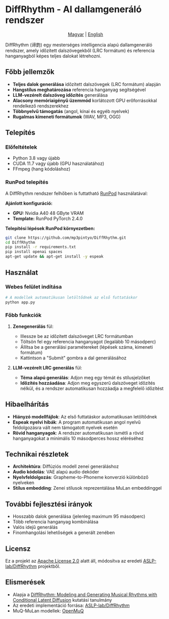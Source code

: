 # DiffRhythm - AI dallamgeneráló rendszer

<div align="center">
  <p>
    <a href="README.md">Magyar</a> |
    <a href="README_EN.md">English</a>
  </p>
</div>

DiffRhythm (谛韵) egy mesterséges intelligencia alapú dallamgeneráló rendszer, amely időzített dalszövegekből (LRC formátum) és referencia hanganyagból képes teljes dalokat létrehozni.

## Főbb jellemzők

- **Teljes dalok generálása** időzített dalszövegek (LRC formátum) alapján
- **Hangstílus meghatározása** referencia hanganyag segítségével
- **LLM-vezérelt dalszöveg időzítés** generálása
- **Alacsony memóriaigényű üzemmód** korlátozott GPU erőforrásokkal rendelkező rendszerekhez
- **Többnyelvű támogatás** (angol, kínai és egyéb nyelvek)
- **Rugalmas kimeneti formátumok** (WAV, MP3, OGG)

## Telepítés

### Előfeltételek

- Python 3.8 vagy újabb
- CUDA 11.7 vagy újabb (GPU használatához)
- FFmpeg (hang kódoláshoz)

### RunPod telepítés

A DiffRhythm rendszer felhőben is futtatható [RunPod](https://runpod.io?ref=2pdhmpu1) használatával:

**Ajánlott konfiguráció:**
- **GPU:** Nvidia A40 48 GByte VRAM
- **Template:** RunPod PyTorch 2.4.0

**Telepítési lépések RunPod környezetben:**
```bash
git clone https://github.com/mp3pintyo/DiffRhythm.git
cd DiffRhythm
pip install -r requirements.txt
pip install openai spaces
apt-get update && apt-get install -y espeak
```

## Használat

### Webes felület indítása

```bash
# A modellek automatikusan letöltődnek az első futtatáskor
python app.py
```

### Főbb funkciók

1. **Zenegenerálás** fül:
   - Illessze be az időzített dalszöveget LRC formátumban
   - Töltsön fel egy referencia hanganyagot (legalább 10 másodperc)
   - Állítsa be a generálási paramétereket (lépések száma, kimeneti formátum)
   - Kattintson a "Submit" gombra a dal generálásához

2. **LLM-vezérelt LRC generálás** fül:
   - **Téma alapú generálás**: Adjon meg egy témát és stílusjelzőket
   - **Időzítés hozzáadása**: Adjon meg egyszerű dalszöveget időzítés nélkül, és a rendszer automatikusan hozzáadja a megfelelő időzítést

## Hibaelhárítás

- **Hiányzó modellfájlok**: Az első futtatáskor automatikusan letöltődnek
- **Espeak nyelvi hibák**: A program automatikusan angol nyelvű feldolgozásra vált nem támogatott nyelvek esetén
- **Rövid hanganyagok**: A rendszer automatikusan ismétli a rövid hanganyagokat a minimális 10 másodperces hossz eléréséhez

## Technikai részletek

- **Architektúra**: Diffúziós modell zenei generáláshoz
- **Audio kódolás**: VAE alapú audio dekóder
- **Nyelvfeldolgozás**: Grapheme-to-Phoneme konverzió különböző nyelveken
- **Stílus embedding**: Zenei stílusok reprezentálása MuLan embeddinggel

## További fejlesztési irányok

- Hosszabb dalok generálása (jelenleg maximum 95 másodperc)
- Több referencia hanganyag kombinálása
- Valós idejű generálás
- Finomhangolási lehetőségek a generált zenében

## Licensz

Ez a projekt az [Apache License 2.0](LICENSE) alatt áll, módosítva az eredeti [ASLP-lab/DiffRhythm](https://github.com/ASLP-lab/DiffRhythm) projektből.

## Elismerések

- Alapja a [DiffRhythm: Modeling and Generating Musical Rhythms with Conditional Latent Diffusion](https://arxiv.org/abs/2503.01183) kutatási tanulmány
- Az eredeti implementáció forrása: [ASLP-lab/DiffRhythm](https://github.com/ASLP-lab/DiffRhythm)
- MuQ-MuLan modellek: [OpenMuQ](https://github.com/OpenMuQ/MuQ)
